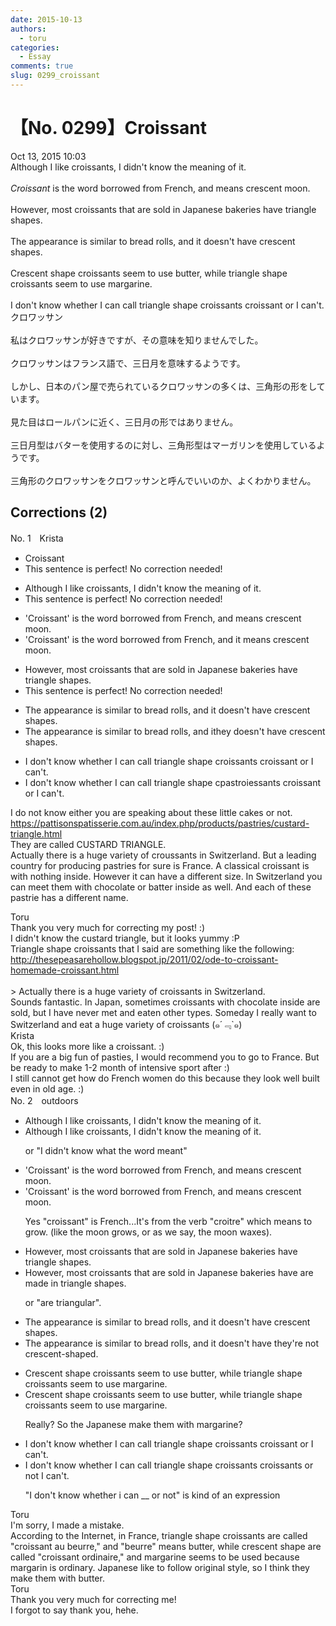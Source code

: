 ```yaml
---
date: 2015-10-13
authors:
  - toru
categories:
  - Essay
comments: true
slug: 0299_croissant
---
```


# 【No. 0299】Croissant
<div class="date">Oct 13, 2015 10:03</div>
<div id="post"><div id="body_show_ori">
Although I like croissants, I didn't know the meaning of it.<br/><br/><em>Croissant</em> is the word borrowed from French, and means crescent moon.<br/><br/>However, most croissants that are sold in Japanese bakeries have triangle shapes.<br/><br/>The appearance is similar to bread rolls, and it doesn't have crescent shapes.<br/><br/>Crescent shape croissants seem to use butter, while triangle shape croissants seem to use margarine.<br/><br/>I don't know whether I can call triangle shape croissants croissant or I can't.
</div></div>

<!-- more -->

<div id="post_ja"><div id="body_show_mo">
クロワッサン<br/><br/>私はクロワッサンが好きですが、その意味を知りませんでした。<br/><br/>クロワッサンはフランス語で、三日月を意味するようです。<br/><br/>しかし、日本のパン屋で売られているクロワッサンの多くは、三角形の形をしています。<br/><br/>見た目はロールパンに近く、三日月の形ではありません。<br/><br/>三日月型はバターを使用するのに対し、三角形型はマーガリンを使用しているようです。<br/><br/>三角形のクロワッサンをクロワッサンと呼んでいいのか、よくわかりません。
</div></div>

## Corrections (2)
<div id="block"><div class="first_name"> No. 1　<span class="just_name">Krista</span></div><div id="block2">
<ul class="correction_field">
<li class="incorrect">Croissant</li>
<li class="corrected perfect">This sentence is perfect! No correction needed!</li>
</ul>
<ul class="correction_field">
<li class="incorrect">Although I like croissants, I didn't know the meaning of it.</li>
<li class="corrected perfect">This sentence is perfect! No correction needed!</li>
</ul>
<ul class="correction_field">
<li class="incorrect">'Croissant' is the word borrowed from French, and means crescent moon.</li>
<li class="corrected correct">
'Croissant' is the word borrowed from French, and <span class="f_red">it </span>means crescent moon.
</li>
</ul>
<ul class="correction_field">
<li class="incorrect">However, most croissants that are sold in Japanese bakeries have triangle shapes.</li>
<li class="corrected perfect">This sentence is perfect! No correction needed!</li>
</ul>
<ul class="correction_field">
<li class="incorrect">The appearance is similar to bread rolls, and it doesn't have crescent shapes.</li>
<li class="corrected correct">
The appearance is similar to bread rolls, and <span class="f_gray"><span class="sline">i</span></span>t<span class="f_red">hey</span> do<span class="f_gray"><span class="sline">es</span></span>n't have crescent shapes.
</li>
</ul>
<ul class="correction_field">
<li class="incorrect">I don't know whether I can call triangle shape croissants croissant or I can't.</li>
<li class="corrected correct">
I don't know whether I can call triangle shape <span class="f_gray"><span class="sline">c</span></span><span class="f_red">past</span>r<span class="f_gray"><span class="sline">o</span></span>i<span class="f_red">e</span>s<span class="f_gray"><span class="sline">sants</span></span> croissant or I can't.
</li>
</ul>
<p class="comment_small">
 I do not know either you are speaking about these little cakes or not.
 <br/>
 <a href="https://pattisonspatisserie.com.au/index.php/products/pastries/custard-triangle.html" target="_blank">
  https://pattisonspatisserie.com.au/index.php/products/pastries/custard-triangle.html
 </a>
 <br/>
 They are called CUSTARD TRIANGLE.
 <br/>
 Actually there is a huge variety of croussants in Switzerland. But a leading country for producing pastries for sure is France. A classical croissant is with nothing inside. However it can have a different size. In Switzerland you can meet them with chocolate or batter inside as well. And each of these pastrie has a different name.
</p>

</div><div class="name"><span class="just_name">Toru</span><br>
Thank you very much for correcting my post! :)<br/>I didn't know the custard triangle, but it looks yummy :P<br/>Triangle shape croissants that I said are something like the following:<br/><a href="http://thesepeasarehollow.blogspot.jp/2011/02/ode-to-croissant-homemade-croissant.html" target="_blank">http://thesepeasarehollow.blogspot.jp/2011/02/ode-to-croissant-homemade-croissant.html</a><br/><br/>&gt; Actually there is a huge variety of croissants in Switzerland.<br/>Sounds fantastic. In Japan, sometimes croissants with chocolate inside are sold, but I have never met and eaten other types. Someday I really want to Switzerland and eat a huge variety of croissants (๑´﹃`๑)
</div>
<div class="name"><span class="just_name">Krista</span><br>
Ok, this looks more like a croissant. :)<br/>If you are a big fun of pasties, I would recommend you to go to France. But be ready to make 1-2 month of intensive sport after :) <br/>I still cannot get how do French women do this because they look well built even in old age. :)
</div>
</div>
<div id="block"><div class="first_name"> No. 2　<span class="just_name">outdoors</span></div><div id="block2">
<ul class="correction_field">
<li class="incorrect">Although I like croissants, I didn't know the meaning of it.</li>
<li class="corrected correct">
Although I like croissants, I didn't know the meaning of it.
<p class="correction_comment">or "I didn't know what the word meant"</p>
</li>
</ul>
<ul class="correction_field">
<li class="incorrect">'Croissant' is the word borrowed from French, and means crescent moon.</li>
<li class="corrected correct">
'Croissant' is the word borrowed from French, and means crescent moon.
<p class="correction_comment">Yes "croissant" is French...It's from the verb "croitre" which means to grow. (like the moon grows, or as we say, the moon waxes).</p>
</li>
</ul>
<ul class="correction_field">
<li class="incorrect">However, most croissants that are sold in Japanese bakeries have triangle shapes.</li>
<li class="corrected correct">
However, most croissants that are sold in Japanese bakeries <span class="sline">have</span> <span class="f_blue">are made in </span>triangle shapes.
<p class="correction_comment">or "are triangular".</p>
</li>
</ul>
<ul class="correction_field">
<li class="incorrect">The appearance is similar to bread rolls, and it doesn't have crescent shapes.</li>
<li class="corrected correct">
The appearance is similar to bread rolls, and <span class="sline">it doesn't have</span> <span class="f_blue">they're not </span>crescent<span class="f_blue">-</span>shape<span class="f_blue">d</span>.
</li>
</ul>
<ul class="correction_field">
<li class="incorrect">Crescent shape croissants seem to use butter, while triangle shape croissants seem to use margarine.</li>
<li class="corrected correct">
Crescent shape croissants seem to use butter, while triangle shape croissants seem to use margarine.
<p class="correction_comment">Really? So the Japanese make them with margarine?</p>
</li>
</ul>
<ul class="correction_field">
<li class="incorrect">I don't know whether I can call triangle shape croissants croissant or I can't.</li>
<li class="corrected correct">
I don't know whether I can call triangle shape croissants croissant<span class="f_blue">s</span> or <span class="f_blue">not</span> <span class="sline">I can't</span>.
<p class="correction_comment">"I don't know whether i can __ or not" is kind of an expression</p>
</li>
</ul>
</div><div class="name"><span class="just_name">Toru</span><br>
I'm sorry, I made a mistake.<br/>According to the Internet, in France, triangle shape croissants are called "croissant au beurre," and "beurre" means butter, while crescent shape are called "croissant ordinaire," and margarine seems to be used because margarin is ordinary. Japanese like to follow original style, so I think they make them with butter.
</div>
<div class="name"><span class="just_name">Toru</span><br>
Thank you very much for correcting me!<br/>I forgot to say thank you, hehe.
</div>
</div>
